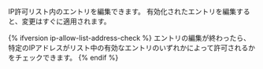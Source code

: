 IP許可リスト内のエントリを編集できます。 有効化されたエントリを編集すると、変更はすぐに適用されます。

{% ifversion ip-allow-list-address-check %}
エントリの編集が終わったら、特定のIPアドレスがリスト中の有効なエントリのいずれかによって許可されるかをチェックできます。
{% endif %}